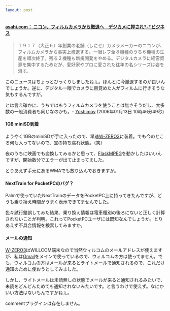 ```yaml
---
layout: post
---
```

<h4><a href="http://www.asahi.com/business/update/0113/056.html?ref=rss">asahi.com： ニコン、フィルムカメラから撤退へ　デジカメに押され†-†ビジネス</a></h4>
<blockquote><p>１９１７（大正６）年創業の老舗（しにせ）カメラメーカーのニコンが、フィルムカメラから事実上撤退する。一眼レフ全８機種のうち６機種の生産を順次終了。残る２機種も新規開発をやめる。デジタルカメラに経営資源を集中するためだが、愛好家やプロに愛された往年の名シリーズは姿を消す。</p>
</blockquote>
<p>このニュースはちょっとびっくりしましたねぇ。ほんとに今撤退するのが良いんでしょうか。逆に、デジタル一眼でカメラに目覚めた人がフィルムに行きそうな気もするんですが。</p>
<p>とは言え確かに、うちではもうフィルムカメラを使うことは無さそうだし、大多数の一般消費者も同じなのかも。- <a href="/?page=Yoshimov" class="wikipage">Yoshimov</a> (2006年01月13日 10時46分49秒)</p>
<h4>1GB miniSD到着</h4>
<p>ようやく1GBのminiSDが手に入ったので、早速<a href="/?page=SHARP+WS003SH" class="wikipage">W-ZERO3</a>に装着。でも今のところ何も入ってないので、宝の持ち腐れ状態。（笑）</p>
<p>夜のうちに映画でも変換してみるかと思って、<a href="http://flaskmpeg.sourceforge.net/">FlaskMPEG</a>を動かしたはいいんですが、開始数分でエラーが出て止まってました。</p>
<p>とりあえず手元にあるWMAでも放り込んでおきますか。</p>
<h4>NextTrain for PocketPCのバグ？</h4>
<p>Palmで使っていたNextTrainのデータをPocketPC上に持ってきたんですが、どうも乗り換え時間がうまく表示できてませんでした。</p>
<p>色々試行錯誤してみた結果、乗り換え情報は電車種別の後ろにないと正しく計算されないことが判明。これってPocketPCユーザには既知なんでしょうか。とりあえず不具合情報を検索してみますか。</p>
<h4>メールの通知</h4>
<p><a href="/?page=SHARP+WS003SH" class="wikipage">W-ZERO3</a>はWILLCOM端末なので当然ウィルコムのメールアドレスが使えますが、私は<a href="http://mail.google.com/">Gmail</a>をメインで使っているので、ウィルコムの方は使ってません。でも、ウィルコムの方はメールが来るとライトメールで通知されるので、これだけ通知のために使おうとしてみました。</p>
<p>しかし、ライトメールは未読無しの状態でメールが来ると通知されるみたいで、未読をどんどんためても通知されないみたいです。と言うわけで使えず。なにかいい方法はないもんですかねぇ。</p>
<p><span class="error">commentプラグインは存在しません。</span> </p>
